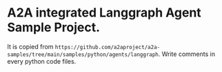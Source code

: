 # A2A integrated Langgraph Agent Sample Project.

It is copied from `https://github.com/a2aproject/a2a-samples/tree/main/samples/python/agents/langgraph`. Write comments in every python code files.

